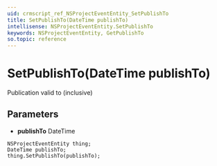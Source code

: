 ```yaml
---
uid: crmscript_ref_NSProjectEventEntity_SetPublishTo
title: SetPublishTo(DateTime publishTo)
intellisense: NSProjectEventEntity.SetPublishTo
keywords: NSProjectEventEntity, GetPublishTo
so.topic: reference
---
```


# SetPublishTo(DateTime publishTo)

Publication valid to (inclusive)

## Parameters

* **publishTo** DateTime

```crmscript
NSProjectEventEntity thing;
DateTime publishTo;
thing.SetPublishTo(publishTo);
```


